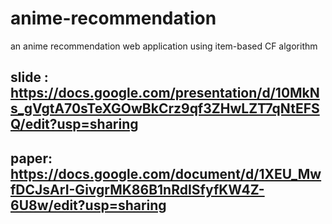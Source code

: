 # anime-recommendation
an anime recommendation web application using item-based CF algorithm

## slide : https://docs.google.com/presentation/d/10MkNs_gVgtA70sTeXGOwBkCrz9qf3ZHwLZT7qNtEFSQ/edit?usp=sharing
## paper: https://docs.google.com/document/d/1XEU_MwfDCJsArI-GivgrMK86B1nRdISfyfKW4Z-6U8w/edit?usp=sharing
